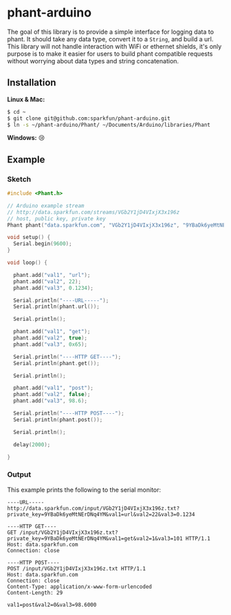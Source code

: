 # phant-arduino

The goal of this library is to provide a simple interface for logging data to phant.
It should take any data type, convert it to a `String`, and build a url. This
library will not handle interaction with WiFi or ethernet shields, it's only purpose is
to make it easier for users to build phant compatible requests without worrying about data
types and string concatenation.

## Installation

**Linux & Mac:**
```bash
$ cd ~
$ git clone git@github.com:sparkfun/phant-arduino.git
$ ln -s ~/phant-arduino/Phant/ ~/Documents/Arduino/libraries/Phant
```

**Windows:** :cry:

## Example

### Sketch

```ino
#include <Phant.h>

// Arduino example stream
// http://data.sparkfun.com/streams/VGb2Y1jD4VIxjX3x196z
// host, public key, private key
Phant phant("data.sparkfun.com", "VGb2Y1jD4VIxjX3x196z", "9YBaDk6yeMtNErDNq4YM");

void setup() {
  Serial.begin(9600);
}

void loop() {

  phant.add("val1", "url");
  phant.add("val2", 22);
  phant.add("val3", 0.1234);

  Serial.println("----URL-----");
  Serial.println(phant.url());

  Serial.println();

  phant.add("val1", "get");
  phant.add("val2", true);
  phant.add("val3", 0x65);

  Serial.println("----HTTP GET----");
  Serial.println(phant.get());

  Serial.println();

  phant.add("val1", "post");
  phant.add("val2", false);
  phant.add("val3", 98.6);

  Serial.println("----HTTP POST----");
  Serial.println(phant.post());

  Serial.println();

  delay(2000);

}
```

### Output

This example prints the following to the serial monitor:

```
----URL-----
http://data.sparkfun.com/input/VGb2Y1jD4VIxjX3x196z.txt?private_key=9YBaDk6yeMtNErDNq4YM&val1=url&val2=22&val3=0.1234

----HTTP GET----
GET /input/VGb2Y1jD4VIxjX3x196z.txt?private_key=9YBaDk6yeMtNErDNq4YM&val1=get&val2=1&val3=101 HTTP/1.1
Host: data.sparkfun.com
Connection: close

----HTTP POST----
POST /input/VGb2Y1jD4VIxjX3x196z.txt HTTP/1.1
Host: data.sparkfun.com
Connection: close
Content-Type: application/x-www-form-urlencoded
Content-Length: 29

val1=post&val2=0&val3=98.6000
```
